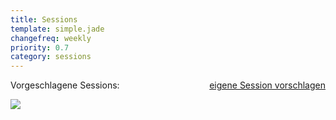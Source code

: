 ```yaml
---
title: Sessions
template: simple.jade
changefreq: weekly
priority: 0.7
category: sessions
---
```


<script src="https://cdnjs.cloudflare.com/ajax/libs/handlebars.js/4.0.2/handlebars.min.js"></script>
<script src="http://code.jquery.com/jquery-latest.min.js" type="text/javascript"></script>

<script id="session-template" type="text/x-handlebars-template">
  {{#.}}
  <div class="session-entry">
    <span class="speaker-name">{{name}}</span> -
    <span class="session-title">{{titel}}</span>
    <p>{{session}}</p>
    <br />
  </div>
  {{/.}}
</script>

<script>
function loadJSON(callback) {

  var xobj = new XMLHttpRequest();
  xobj.overrideMimeType("application/json");
  xobj.open('GET', 'http://sessionproxy.barcamp-erfurt.de/sessions.json', true); // Replace 'my_data' with the path to your file
  xobj.onreadystatechange = function () {
    if (xobj.readyState == 4 && xobj.status == "200") {
      // Required use of an anonymous callback as .open will NOT return a value but simply returns undefined in asynchronous mode
      callback(xobj.responseText);
    }
  };
  xobj.send(null);
 }

function init() {
 loadJSON(function(response) {
  // Parse JSON string into object
  var actual_JSON = JSON.parse(response);
  console.log(actual_JSON);
  $(document).ready(function(){
    // Extract the text from the template .html() is the jquery helper method for that
    var raw_template = $('#session-template').html();
    // Compile that into an handlebars template
    var template = Handlebars.compile(raw_template);
    // Retrieve the placeHolder where the Posts will be displayed
    var placeHolder = $("#sessions");
    // Generate the HTML for the template
    var html = template(actual_JSON);
    // Render the posts into the page
    placeHolder.html(html);

  });
 });
}

init();


 </script>

Vorgeschlagene Sessions:
<a style="float: right" href="https://docs.google.com/forms/d/1jR_TZsM6q0JA0wP-2ZqX9J7EiJqogkRz6I8z2pzR5N0/viewform" target="_blank">eigene Session vorschlagen</a>
<div id="sessions">
  <img src="/images/spinner-32-black.gif" />
</div>